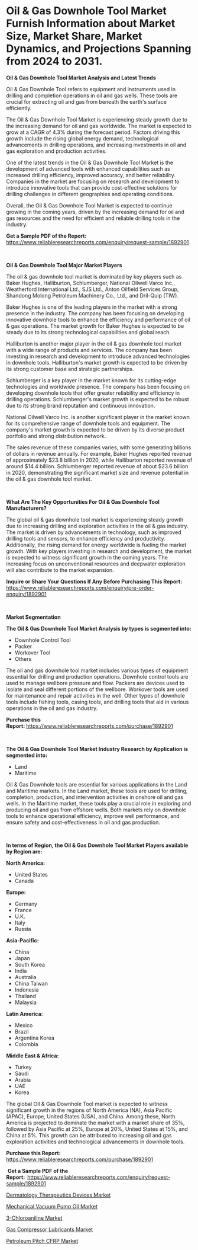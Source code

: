 <p><h1>Oil & Gas Downhole Tool Market Furnish Information about Market Size, Market Share, Market Dynamics, and Projections Spanning from 2024 to 2031.</h1></p><p><strong>Oil & Gas Downhole Tool Market Analysis and Latest Trends</strong></p>
<p><p>Oil & Gas Downhole Tool refers to equipment and instruments used in drilling and completion operations in oil and gas wells. These tools are crucial for extracting oil and gas from beneath the earth's surface efficiently.</p><p>The Oil & Gas Downhole Tool Market is experiencing steady growth due to the increasing demand for oil and gas worldwide. The market is expected to grow at a CAGR of 4.3% during the forecast period. Factors driving this growth include the rising global energy demand, technological advancements in drilling operations, and increasing investments in oil and gas exploration and production activities.</p><p>One of the latest trends in the Oil & Gas Downhole Tool Market is the development of advanced tools with enhanced capabilities such as increased drilling efficiency, improved accuracy, and better reliability. Companies in the market are focusing on research and development to introduce innovative tools that can provide cost-effective solutions for drilling challenges in different geographies and operating conditions.</p><p>Overall, the Oil & Gas Downhole Tool Market is expected to continue growing in the coming years, driven by the increasing demand for oil and gas resources and the need for efficient and reliable drilling tools in the industry.</p></p>
<p><strong>Get a Sample PDF of the Report:&nbsp;</strong> <a href="https://www.reliableresearchreports.com/enquiry/request-sample/1892901">https://www.reliableresearchreports.com/enquiry/request-sample/1892901</a></p>
<p>&nbsp;</p>
<p><strong>Oil & Gas Downhole Tool Major Market Players</strong></p>
<p><p>The oil & gas downhole tool market is dominated by key players such as Baker Hughes, Halliburton, Schlumberger, National Oilwell Varco Inc., Weatherford International Ltd., SJS Ltd., Anton Oilfield Services Group, Shandong Molong Petroleum Machinery Co., Ltd., and Dril-Quip (TIW). </p><p>Baker Hughes is one of the leading players in the market with a strong presence in the industry. The company has been focusing on developing innovative downhole tools to enhance the efficiency and performance of oil & gas operations. The market growth for Baker Hughes is expected to be steady due to its strong technological capabilities and global reach.</p><p>Halliburton is another major player in the oil & gas downhole tool market with a wide range of products and services. The company has been investing in research and development to introduce advanced technologies in downhole tools. Halliburton's market growth is expected to be driven by its strong customer base and strategic partnerships.</p><p>Schlumberger is a key player in the market known for its cutting-edge technologies and worldwide presence. The company has been focusing on developing downhole tools that offer greater reliability and efficiency in drilling operations. Schlumberger's market growth is expected to be robust due to its strong brand reputation and continuous innovation.</p><p>National Oilwell Varco Inc. is another significant player in the market known for its comprehensive range of downhole tools and equipment. The company's market growth is expected to be driven by its diverse product portfolio and strong distribution network.</p><p>The sales revenue of these companies varies, with some generating billions of dollars in revenue annually. For example, Baker Hughes reported revenue of approximately $23.8 billion in 2020, while Halliburton reported revenue of around $14.4 billion. Schlumberger reported revenue of about $23.6 billion in 2020, demonstrating the significant market size and revenue potential in the oil & gas downhole tool market.</p></p>
<p>&nbsp;</p>
<p><strong>What Are The Key Opportunities For Oil & Gas Downhole Tool Manufacturers?</strong></p>
<p><p>The global oil & gas downhole tool market is experiencing steady growth due to increasing drilling and exploration activities in the oil & gas industry. The market is driven by advancements in technology, such as improved drilling tools and sensors, to enhance efficiency and productivity. Additionally, the rising demand for energy worldwide is fueling the market growth. With key players investing in research and development, the market is expected to witness significant growth in the coming years. The increasing focus on unconventional resources and deepwater exploration will also contribute to the market expansion.</p></p>
<p><strong>Inquire or Share Your Questions If Any Before Purchasing This Report:</strong> <a href="https://www.reliableresearchreports.com/enquiry/pre-order-enquiry/1892901">https://www.reliableresearchreports.com/enquiry/pre-order-enquiry/1892901</a></p>
<p>&nbsp;</p>
<p><strong>Market Segmentation</strong></p>
<p><strong>The Oil & Gas Downhole Tool Market Analysis by types is segmented into:</strong></p>
<p><ul><li>Downhole Control Tool</li><li>Packer</li><li>Workover Tool</li><li>Others</li></ul></p>
<p><p>The oil and gas downhole tool market includes various types of equipment essential for drilling and production operations. Downhole control tools are used to manage wellbore pressure and flow. Packers are devices used to isolate and seal different portions of the wellbore. Workover tools are used for maintenance and repair activities in the well. Other types of downhole tools include fishing tools, casing tools, and drilling tools that aid in various operations in the oil and gas industry.</p></p>
<p><strong>Purchase this Report:&nbsp;</strong><a href="https://www.reliableresearchreports.com/purchase/1892901">https://www.reliableresearchreports.com/purchase/1892901</a></p>
<p>&nbsp;</p>
<p><strong>The Oil & Gas Downhole Tool Market Industry Research by Application is segmented into:</strong></p>
<p><ul><li>Land</li><li>Maritime</li></ul></p>
<p><p>Oil & Gas Downhole tools are essential for various applications in the Land and Maritime markets. In the Land market, these tools are used for drilling, completion, production, and intervention activities in onshore oil and gas wells. In the Maritime market, these tools play a crucial role in exploring and producing oil and gas from offshore wells. Both markets rely on downhole tools to enhance operational efficiency, improve well performance, and ensure safety and cost-effectiveness in oil and gas production.</p></p>
<p>&nbsp;</p>
<p><strong>In terms of Region, the Oil & Gas Downhole Tool Market Players available by Region are:</strong></p>
<p>
    <p> <strong> North America: </strong>
        <ul>
            <li>United States</li>
            <li>Canada</li>
        </ul>
        </p> 
    <p> <strong> Europe: </strong>
        <ul>
            <li>Germany</li>
            <li>France</li>
            <li>U.K.</li>
            <li>Italy</li>
            <li>Russia</li>
        </ul>
        </p> 
    <p> <strong> Asia-Pacific: </strong>
        <ul>
            <li>China</li>
            <li>Japan</li>
            <li>South Korea</li>
            <li>India</li>
            <li>Australia</li>
            <li>China Taiwan</li>
            <li>Indonesia</li>
            <li>Thailand</li>
            <li>Malaysia</li>
        </ul>
        </p> 
    <p> <strong> Latin America: </strong>
        <ul>
            <li>Mexico</li>
            <li>Brazil</li>
            <li>Argentina Korea</li>
            <li>Colombia</li>
        </ul>
        </p> 
    <p> <strong> Middle East & Africa: </strong>
        <ul>
            <li>Turkey</li>
            <li>Saudi</li>
            <li>Arabia</li>
            <li>UAE</li>
            <li>Korea</li>
        </ul>
    </p>
    </p>
<p><p>The global Oil & Gas Downhole Tool market is expected to witness significant growth in the regions of North America (NA), Asia Pacific (APAC), Europe, United States (USA), and China. Among these, North America is projected to dominate the market with a market share of 35%, followed by Asia Pacific at 25%, Europe at 20%, United States at 15%, and China at 5%. This growth can be attributed to increasing oil and gas exploration activities and technological advancements in downhole tools.</p></p>
<p><strong>Purchase this Report: </strong><a href="https://www.reliableresearchreports.com/purchase/1892901">https://www.reliableresearchreports.com/purchase/1892901</a></p>
<p>&nbsp;<strong>Get a Sample PDF of the Report:&nbsp;&nbsp;</strong><a href="https://www.reliableresearchreports.com/enquiry/request-sample/1892901">https://www.reliableresearchreports.com/enquiry/request-sample/1892901</a></p>
<p><strong></strong></p>
<p><p><a href="https://woozy-pyroraptor-a1f.notion.site/Dermatology-Therapeutics-Devices-Market-Research-Report-The-Key-To-Successful-Business-Strategy-For-016a66b1f18743bab69954d40c33b366">Dermatology Therapeutics Devices Market</a></p><p><a href="https://view.publitas.com/reportprime-1/global-mechanical-vacuum-pump-oil-market-size-and-market-trends-insights-and-projections-from-2024-to-2031/">Mechanical Vacuum Pump Oil Market</a></p><p><a href="https://automatic-knee-4c7.notion.site/3-Chloroaniline-Market-Research-Report-Provides-Critical-Insights-that-can-help-Shape-Business-Devel-11e9c76e98604233b4ab97b3c1bf1be0">3-Chloroaniline Market</a></p><p><a href="https://view.publitas.com/reportprime-1/gas-compressor-lubricants-market-size-share-trends-analysis-report-by-application-regional-outlook-competitive-strategies-and-segment-forecasts-2024-2031/">Gas Compressor Lubricants Market</a></p><p><a href="https://pretty-mail-caf.notion.site/Petroleum-Pitch-CFRP-Market-with-the-goal-of-estimating-the-market-size-and-future-growth-potential--a5fd8ecda92c41a888ebab13219dd8f3">Petroleum Pitch CFRP Market</a></p></p>